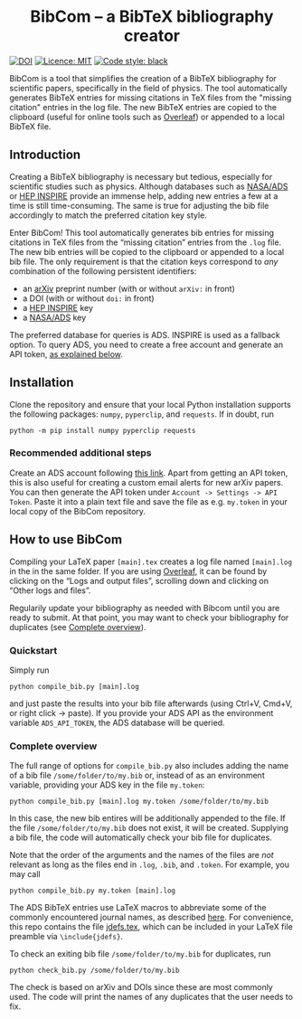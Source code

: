 <h1 align="center">BibCom &ndash; a BibTeX bibliography creator</h1>

[![DOI](https://zenodo.org/badge/485510848.svg)](https://zenodo.org/badge/latestdoi/485510848) [![Licence: MIT](https://img.shields.io/badge/Licence-MIT-yellow.svg)](https://opensource.org/licenses/MIT) [![Code style: black](https://img.shields.io/badge/code%20style-black-000000.svg)](https://github.com/psf/black)

BibCom is a tool that simplifies the creation of a BibTeX bibliography for scientific papers, specifically in the field of physics.
The tool automatically generates BibTeX entries for missing citations in TeX files from the "missing citation" entries in the log file.
The new BibTeX entries are copied to the clipboard (useful for online tools such as [Overleaf](https://www.overleaf.com)) or appended to a local BibTeX file.


## Introduction

Creating a BibTeX bibliography is necessary but tedious, especially for scientific studies such as physics. Although databases such as [NASA/ADS](https://adsabs.harvard.edu) or [HEP INSPIRE](https://inspirehep.net/) provide an immense help, adding new entries a few at a time is still time-consuming.
The same is true for adjusting the bib file accordingly to match the preferred citation key style.

Enter BibCom! This tool automatically generates bib entries for missing citations in TeX files from the &ldquo;missing citation&rdquo; entries from the `.log` file.
The new bib entries will be copied to the clipboard or appended to a local bib file.
The only requirement is that the citation keys correspond to _any_ combination of the following persistent identifiers:

- an [arXiv](https://arxiv.org/) preprint number (with or without `arXiv:` in front)
- a DOI (with or without `doi:` in front)
- a [HEP INSPIRE](https://inspirehep.net/) key
- a [NASA/ADS](https://ui.adsabs.harvard.edu/) key 

The preferred database for queries is ADS.
INSPIRE is used as a fallback option.
To query ADS, you need to create a free account and generate an API token, [as explained below](#recommend-additional-steps).

## Installation

Clone the repository and ensure that your local Python installation supports the following packages: `numpy`, `pyperclip`, and `requests`.
If in doubt, run
```
python -m pip install numpy pyperclip requests
```

### Recommended additional steps

Create an ADS account following [this link](https://ui.adsabs.harvard.edu/user/account/register).
Apart from getting an API token, this is also useful for creating a custom email alerts for new arXiv papers.
You can then generate the API token under `Account -> Settings -> API Token`.
Paste it into a plain text file and save the file as e.g. `my.token` in your local copy of the BibCom repository.


## How to use BibCom

Compiling your LaTeX paper `[main].tex` creates a log file named `[main].log` in the in the same folder.
If you are using [Overleaf](https://www.overleaf.com), it can be found by clicking on the &ldquo;Logs and output files&rdquo;, scrolling down and clicking on &ldquo;Other logs and files&rdquo;.

Regularily update your bibliography as needed with Bibcom until you are ready to submit.
At that point, you may want to check your bibliography for duplicates (see [Complete overview](#complete-overview )).

### Quickstart

Simply run
```
python compile_bib.py [main].log
```
and just paste the results into your bib file afterwards (using Ctrl+V, Cmd+V, or right click -> paste).
If you provide your ADS API as the environment variable `ADS_API_TOKEN`, the ADS database will be queried.

### Complete overview 

The full range of options for `compile_bib.py` also includes adding the name of a bib file `/some/folder/to/my.bib` or, instead of as an environment variable, providing your ADS key in the file `my.token`:
```
python compile_bib.py [main].log my.token /some/folder/to/my.bib
```
In this case, the new bib entires will be additionally appended to the file.
If the file `/some/folder/to/my.bib` does not exist, it will be created.
Supplying a bib file, the code will automatically check your bib file for duplicates.

Note that the order of the arguments and the names of the files are _not_ relevant as long as the files end in `.log`, `.bib`, and `.token`. For example, you may call
```
python compile_bib.py my.token [main].log
```

The ADS BibTeX entries use LaTeX macros to abbreviate some of the commonly encountered journal names, as described [here](https://ui.adsabs.harvard.edu/help/actions/journal-macros).
For convenience, this repo contains the file [jdefs.tex](jdefs.tex), which can be included in your LaTeX file preamble via `\include{jdefs}`.

To check an exiting bib file `/some/folder/to/my.bib` for duplicates, run
```
python check_bib.py /some/folder/to/my.bib
```
The check is based on arXiv and DOIs since these are most commonly used.
The code will print the names of any duplicates that the user needs to fix.